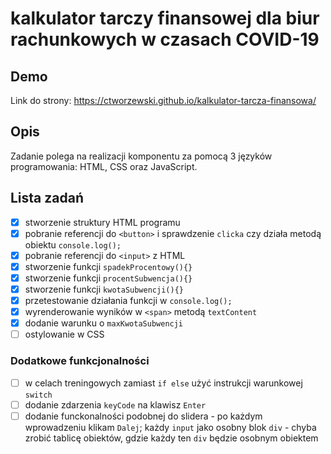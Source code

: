 # kalkulator tarczy finansowej dla biur rachunkowych w czasach COVID-19

## Demo

Link do strony: https://ctworzewski.github.io/kalkulator-tarcza-finansowa/

## Opis

Zadanie polega na realizacji komponentu za pomocą 3 języków
programowania: HTML, CSS oraz JavaScript.

## Lista zadań

* [x] stworzenie struktury HTML programu
* [x] pobranie referencji do `<button>` i sprawdzenie `clicka` czy działa metodą obiektu `console.log();`
* [x] pobranie referencji do `<input>` z HTML
* [x] stworzenie funkcji `spadekProcentowy(){}`
* [x] stworzenie funkcji `procentSubwencja(){}`
* [x] stworzenie funkcji `kwotaSubwencji(){}`
* [x] przetestowanie działania funkcji w `console.log();`
* [x] wyrenderowanie wyników w `<span>` metodą `textContent`
* [x] dodanie warunku o `maxKwotaSubwencji`
* [ ] ostylowanie w CSS

### Dodatkowe funkcjonalności

* [ ] w celach treningowych zamiast `if else` użyć  instrukcji warunkowej `switch`
* [ ] dodanie zdarzenia `keyCode` na klawisz `Enter`
* [ ] dodanie funckonalności podobnej do slidera - po każdym wprowadzeniu klikam `Dalej`; każdy `input` jako osobny blok `div` - chyba zrobić tablicę obiektów, gdzie każdy ten `div` będzie osobnym obiektem
